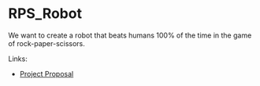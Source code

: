 # RPS_Robot
We want to create a robot that beats humans 100% of the time in the game of rock-paper-scissors.

Links:
* [Project Proposal](https://docs.google.com/document/d/1Un3QVRtvw94T44XOva7bv9E83mx6ua7WHLkeU54rhUY/edit?usp=sharing)
